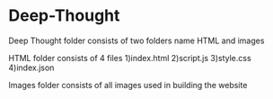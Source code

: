 # Deep-Thought

Deep Thought folder consists of two folders name HTML and images

HTML folder consists of 4 files
1)index.html
2)script.js
3)style.css
4)index.json

Images folder consists of all images used in building the website
